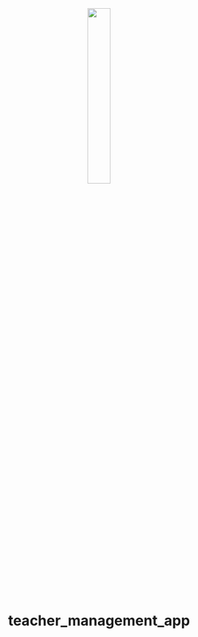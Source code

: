 
<div align="center">
<img width="30%" src="https://cdn.thuvienphapluat.vn/uploads/tintuc/ẢNH%20TIN%20TUC/dao-tao-giao-vien.jpg">

# teacher_management_app
</div>
